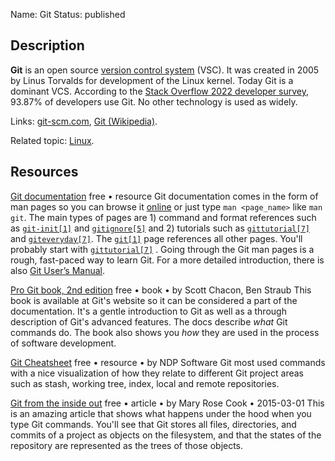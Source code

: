Name: Git
Status: published

## Description

**Git** is an open source [version control system](https://en.wikipedia.org/wiki/Version_control) (VSC). It was created in 2005 by Linus Torvalds for development of the Linux kernel. Today Git is a dominant VCS. According to the [Stack Overflow 2022 developer survey](https://survey.stackoverflow.co/2022/#version-control-version-control-system), 93.87% of developers use Git. No other technology is used as widely.

Links: [git-scm.com](https://git-scm.com/), [Git (Wikipedia)](https://en.wikipedia.org/wiki/Git).

Related topic: [Linux](/topics/operating_systems/linux.md).

## Resources

[Git documentation](https://git-scm.com/doc)
free • resource
Git documentation comes in the form of man pages so you can browse it [online](https://git-scm.com/docs) or just type `man <page_name>` like `man git`. The main types of pages are 1) command and format references such as [`git-init[1]`](https://git-scm.com/docs/git-init) and [`gitignore[5]`](https://git-scm.com/docs/gitignore) and 2) tutorials such as [`gittutorial[7]`](https://git-scm.com/docs/gittutorial) and [`giteveryday[7]`](https://git-scm.com/docs/giteveryday).  The [`git[1]`](https://git-scm.com/docs/git) page references all other pages. You'll probably start with [`gittutorial[7]`](https://git-scm.com/docs/gittutorial) . Going through the Git man pages is a rough, fast-paced way to learn Git. For a more detailed introduction, there is also [Git User’s Manual](https://git-scm.com/docs/user-manual).

[Pro Git book, 2nd edition](https://git-scm.com/book/en/v2)
free • book • by Scott Chacon, Ben Straub
This book is available at Git's website so it can be considered a part of the documentation. It's a gentle introduction to Git as well as a through description of Git's advanced features. The docs describe *what* Git commands do. The book also shows you *how* they are used in the process of software development.

[Git Cheatsheet](https://ndpsoftware.com/git-cheatsheet.html)
free • resource • by NDP Software
Git most used commands with a nice visualization of how they relate to different Git project areas such as stash, working tree, index, local and remote repositories.

[Git from the inside out](https://codewords.recurse.com/issues/two/git-from-the-inside-out)
free • article • by Mary Rose Cook • 2015-03-01
This is an amazing article that shows what happens under the hood when you type Git commands. You'll see that Git stores all files, directories, and commits of a project as objects on the filesystem, and that the states of the repository are represented as the trees of those objects.
